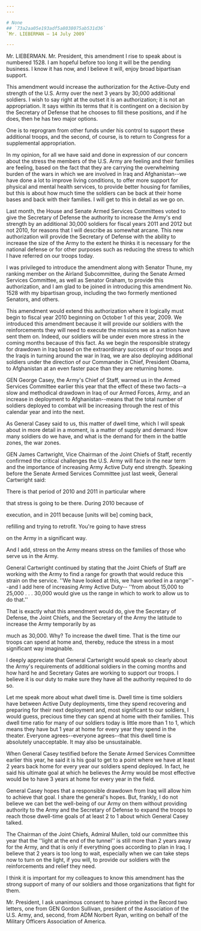 ```yaml
---
---

# None
## `73a2aa05e193adf5a8038075ab531d36`
`Mr. LIEBERMAN — 14 July 2009`

---
```



Mr. LIEBERMAN. Mr. President, this amendment I rise to speak about is 
numbered 1528. I am hopeful before too long it will be the pending 
business. I know it has now, and I believe it will, enjoy broad 
bipartisan support.

This amendment would increase the authorization for the Active-Duty 
end strength of the U.S. Army over the next 3 years by 30,000 
additional soldiers. I wish to say right at the outset it is an 
authorization; it is not an appropriation. It says within its terms 
that it is contingent on a decision by the Secretary of Defense that he 
chooses to fill these positions, and if he does, then he has two major 
options.

One is to reprogram from other funds under his control to support 
these additional troops, and the second, of course, is to return to 
Congress for a supplemental appropriation.

In my opinion, for all we have said and done in expression of our 
concern about the stress the members of the U.S. Army are feeling and 
their families are feeling, based on the fact that they are carrying 
the overwhelming burden of the wars in which we are involved in Iraq 
and Afghanistan--we have done a lot to improve living conditions, to 
offer more support for physical and mental health services, to provide 
better housing for families, but this is about how much time the 
soldiers can be back at their home bases and back with their families. 
I will get to this in detail as we go on.

Last month, the House and Senate Armed Services Committees voted to 
give the Secretary of Defense the authority to increase the Army's end 
strength by an additional 30,000 soldiers for fiscal years 2011 and 
2012 but not 2010, for reasons that I will describe as somewhat arcane. 
This new authorization will provide the Secretary of Defense with the 
ability to increase the size of the Army to the extent he thinks it is 
necessary for the national defense or for other purposes such as 
reducing the stress to which I have referred on our troops today.

I was privileged to introduce the amendment along with Senator Thune, 
my ranking member on the Airland Subcommittee, during the Senate Armed 
Services Committee, as well as Senator Graham, to provide this 
authorization, and I am glad to be joined in introducing this amendment 
No. 1528 with my bipartisan group, including the two formerly mentioned 
Senators, and others.

This amendment would extend this authorization where it logically 
must begin to fiscal year 2010 beginning on October 1 of this year, 
2009. We introduced this amendment because it will provide our soldiers 
with the reinforcements they will need to execute the missions we as a 
nation have sent them on. Indeed, our soldiers will be under even more 
stress in the coming months because of this fact. As we begin the 
responsible strategy for drawdown in Iraq based on the extraordinary 
success of our troops and the Iraqis in turning around the war in 
Iraq, we are also deploying additional soldiers under the direction of 
our Commander in Chief, President Obama, to Afghanistan at an even 
faster pace than they are returning home.


GEN George Casey, the Army's Chief of Staff, warned us in the Armed 
Services Committee earlier this year that the effect of these two 
facts--a slow and methodical drawdown in Iraq of our Armed Forces, 
Army, and an increase in deployment to Afghanistan--means that the 
total number of soldiers deployed to combat will be increasing through 
the rest of this calendar year and into the next.

As General Casey said to us, this matter of dwell time, which I will 
speak about in more detail in a moment, is a matter of supply and 
demand: How many soldiers do we have, and what is the demand for them 
in the battle zones, the war zones.

GEN James Cartwright, Vice Chairman of the Joint Chiefs of Staff, 
recently confirmed the critical challenges the U.S. Army will face in 
the near term and the importance of increasing Army Active Duty end 
strength. Speaking before the Senate Armed Services Committee just last 
week, General Cartwright said:




 There is that period of 2010 and 2011 in particular where 


 that stress is going to be there. During 2010 because of 


 execution, and in 2011 because [units will be] coming back, 


 refilling and trying to retrofit. You're going to have stress 


 on the Army in a significant way.


And I add, stress on the Army means stress on the families of those 
who serve us in the Army.

General Cartwright continued by stating that the Joint Chiefs of 
Staff are working with the Army to find a range for growth that would 
reduce this strain on the service. ''We have looked at this, we have 
worked in a range''--and I add here of increasing Army Active Duty--
''from about 15,000 to 25,000 . . . 30,000 would give us the range in 
which to work to allow us to do that.''

That is exactly what this amendment would do, give the Secretary of 
Defense, the Joint Chiefs, and the Secretary of the Army the latitude 
to increase the Army temporarily by as


much as 30,000. Why? To increase the dwell time. That is the time our 
troops can spend at home and, thereby, reduce the stress in a most 
significant way imaginable.

I deeply appreciate that General Cartwright would speak so clearly 
about the Army's requirements of additional soldiers in the coming 
months and how hard he and Secretary Gates are working to support our 
troops. I believe it is our duty to make sure they have all the 
authority required to do so.

Let me speak more about what dwell time is. Dwell time is time 
soldiers have between Active Duty deployments, time they spend 
recovering and preparing for their next deployment and, most 
significant to our soldiers, I would guess, precious time they can 
spend at home with their families. This dwell time ratio for many of 
our soldiers today is little more than 1 to 1, which means they have 
but 1 year at home for every year they spend in the theater. Everyone 
agrees--everyone agrees--that this dwell time is absolutely 
unacceptable. It may also be unsustainable.

When General Casey testified before the Senate Armed Services 
Committee earlier this year, he said it is his goal to get to a point 
where we have at least 2 years back home for every year our soldiers 
spend deployed. In fact, he said his ultimate goal at which he believes 
the Army would be most effective would be to have 3 years at home for 
every year in the field.

General Casey hopes that a responsible drawdown from Iraq will allow 
him to achieve that goal. I share the general's hopes. But, frankly, I 
do not believe we can bet the well-being of our Army on them without 
providing authority to the Army and the Secretary of Defense to expand 
the troops to reach those dwell-time goals of at least 2 to 1 about 
which General Casey talked.

The Chairman of the Joint Chiefs, Admiral Mullen, told our committee 
this year that the ''light at the end of the tunnel'' is still more 
than 2 years away for the Army, and that is only if everything goes 
according to plan in Iraq. I believe that 2 years is too long to wait, 
especially when we can take steps now to turn on the light, if you 
will, to provide our soldiers with the reinforcements and relief they 
need.

I think it is important for my colleagues to know this amendment has 
the strong support of many of our soldiers and those organizations that 
fight for them.

Mr. President, I ask unanimous consent to have printed in the Record 
two letters, one from GEN Gordon Sullivan, president of the Association 
of the U.S. Army, and, second, from ADM Norbert Ryan, writing on behalf 
of the Military Officers Association of America.